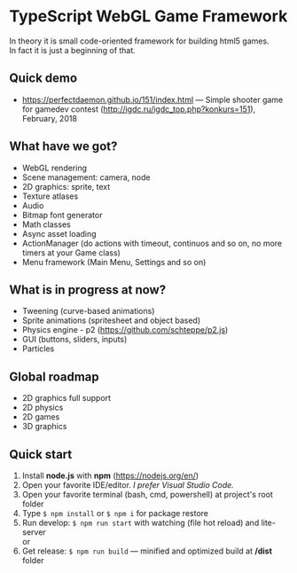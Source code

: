 # TypeScript WebGL Game Framework

In theory it is small code-oriented framework for building html5 games.  
In fact it is just a beginning of that.

## Quick demo
* https://perfectdaemon.github.io/151/index.html — Simple shooter game for gamedev contest (http://igdc.ru/igdc_top.php?konkurs=151), February, 2018

## What have we got?
* WebGL rendering
* Scene management: camera, node
* 2D graphics: sprite, text
* Texture atlases
* Audio
* Bitmap font generator
* Math classes
* Async asset loading
* ActionManager (do actions with timeout, continuos and so on, no more timers at your Game class)
* Menu framework (Main Menu, Settings and so on)

## What is in progress at now?
* Tweening (curve-based animations)
* Sprite animations (spritesheet and object based)
* Physics engine - p2 (https://github.com/schteppe/p2.js)
* GUI (buttons, sliders, inputs)
* Particles

## Global roadmap
* 2D graphics full support
* 2D physics
* 2D games
* 3D graphics

## Quick start

1. Install **node.js** with **npm** (https://nodejs.org/en/)
1. Open your favorite IDE/editor. *I prefer Visual Studio Code.*
1. Open your favorite terminal (bash, cmd, powershell) at project's root folder
1. Type ``` $ npm install ``` or ```$ npm i``` for package restore
1. Run develop: ``` $ npm run start ``` with watching (file hot reload) and lite-server   
or
1. Get release: ```$ npm run build``` — minified and optimized build at **/dist** folder
